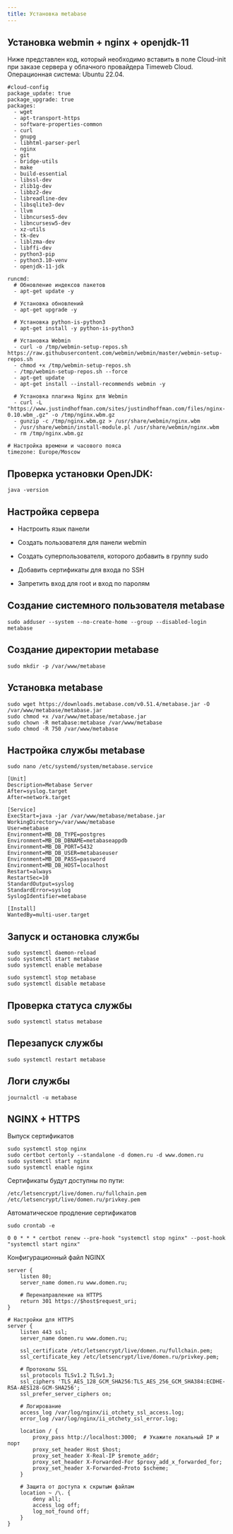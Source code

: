 ```yaml
---
title: Установка metabase
---
```


## **Установка** webmin + nginx + openjdk-11

Ниже представлен код, который необходимо вставить в поле Cloud-init при заказе сервера у облачного провайдера Timeweb Cloud. Операционная система: Ubuntu 22.04.

```
#cloud-config
package_update: true
package_upgrade: true
packages:
  - wget
  - apt-transport-https
  - software-properties-common
  - curl
  - gnupg
  - libhtml-parser-perl
  - nginx
  - git
  - bridge-utils
  - make
  - build-essential
  - libssl-dev
  - zlib1g-dev
  - libbz2-dev
  - libreadline-dev
  - libsqlite3-dev
  - llvm
  - libncurses5-dev
  - libncursesw5-dev
  - xz-utils
  - tk-dev
  - liblzma-dev
  - libffi-dev
  - python3-pip
  - python3.10-venv
  - openjdk-11-jdk

runcmd:
  # Обновление индексов пакетов
  - apt-get update -y

  # Установка обновлений
  - apt-get upgrade -y

  # Установка python-is-python3
  - apt-get install -y python-is-python3
  
  # Установка Webmin
  - curl -o /tmp/webmin-setup-repos.sh https://raw.githubusercontent.com/webmin/webmin/master/webmin-setup-repos.sh
  - chmod +x /tmp/webmin-setup-repos.sh
  - /tmp/webmin-setup-repos.sh --force
  - apt-get update
  - apt-get install --install-recommends webmin -y

  # Установка плагина Nginx для Webmin
  - curl -L "https://www.justindhoffman.com/sites/justindhoffman.com/files/nginx-0.10.wbm_.gz" -o /tmp/nginx.wbm.gz
  - gunzip -c /tmp/nginx.wbm.gz > /usr/share/webmin/nginx.wbm
  - /usr/share/webmin/install-module.pl /usr/share/webmin/nginx.wbm
  - rm /tmp/nginx.wbm.gz

# Настройка времени и часового пояса
timezone: Europe/Moscow
```

## **Проверка установки OpenJDK:**

```
java -version
```

## Настройка сервера

-  Настроить язык панели

-  Создать пользователя для панели webmin

-  Создать суперпользователя, которого добавить в группу sudo

-  Добавить сертификаты для входа по SSH

-  Запретить вход для root и вход по паролям

## **Создание системного пользователя metabase**

```
sudo adduser --system --no-create-home --group --disabled-login metabase
```

## **Создание директории metabase**

```
sudo mkdir -p /var/www/metabase
```

## **Установка metabase**

```
sudo wget https://downloads.metabase.com/v0.51.4/metabase.jar -O /var/www/metabase/metabase.jar
sudo chmod +x /var/www/metabase/metabase.jar
sudo chown -R metabase:metabase /var/www/metabase
sudo chmod -R 750 /var/www/metabase
```

## Настройка службы metabase

```
sudo nano /etc/systemd/system/metabase.service
```

```
[Unit]
Description=Metabase Server
After=syslog.target
After=network.target

[Service]
ExecStart=java -jar /var/www/metabase/metabase.jar
WorkingDirectory=/var/www/metabase
User=metabase
Environment=MB_DB_TYPE=postgres
Environment=MB_DB_DBNAME=metabaseappdb
Environment=MB_DB_PORT=5432
Environment=MB_DB_USER=metabaseuser
Environment=MB_DB_PASS=password
Environment=MB_DB_HOST=localhost
Restart=always
RestartSec=10
StandardOutput=syslog
StandardError=syslog
SyslogIdentifier=metabase

[Install]
WantedBy=multi-user.target
```

## **Запуск и остановка службы**

```
sudo systemctl daemon-reload
sudo systemctl start metabase
sudo systemctl enable metabase
```

```
sudo systemctl stop metabase
sudo systemctl disable metabase
```

## **Проверка статуса службы**

```
sudo systemctl status metabase
```

## **Перезапуск службы**

```
sudo systemctl restart metabase
```

## **Логи службы**

```
journalctl -u metabase
```

## **NGINX + HTTPS**

Выпуск сертификатов

```
sudo systemctl stop nginx
sudo certbot certonly --standalone -d domen.ru -d www.domen.ru
sudo systemctl start nginx
sudo systemctl enable nginx
```

Сертификаты будут доступны по пути:

```
/etc/letsencrypt/live/domen.ru/fullchain.pem
/etc/letsencrypt/live/domen.ru/privkey.pem
```

Автоматическое продление сертификатов

```
sudo crontab -e
```

```
0 0 * * * certbot renew --pre-hook "systemctl stop nginx" --post-hook "systemctl start nginx"
```

Конфигурационный файл NGINX

```
server {
    listen 80;
    server_name domen.ru www.domen.ru;

    # Перенаправление на HTTPS
    return 301 https://$host$request_uri;
}

# Настройки для HTTPS
server {
    listen 443 ssl;
    server_name domen.ru www.domen.ru;

    ssl_certificate /etc/letsencrypt/live/domen.ru/fullchain.pem;
    ssl_certificate_key /etc/letsencrypt/live/domen.ru/privkey.pem;

    # Протоколы SSL
    ssl_protocols TLSv1.2 TLSv1.3;
    ssl_ciphers 'TLS_AES_128_GCM_SHA256:TLS_AES_256_GCM_SHA384:ECDHE-RSA-AES128-GCM-SHA256';
    ssl_prefer_server_ciphers on;

    # Логирование
    access_log /var/log/nginx/ii_otchety_ssl_access.log;
    error_log /var/log/nginx/ii_otchety_ssl_error.log;

    location / {
        proxy_pass http://localhost:3000;  # Укажите локальный IP и порт
        proxy_set_header Host $host;
        proxy_set_header X-Real-IP $remote_addr;
        proxy_set_header X-Forwarded-For $proxy_add_x_forwarded_for;
        proxy_set_header X-Forwarded-Proto $scheme;
    }

	# Защита от доступа к скрытым файлам
    location ~ /\. {
        deny all;
        access_log off;
        log_not_found off;
    }
}
```


